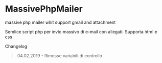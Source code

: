 # MassivePhpMailer
massive php mailer whit support gmail and attachment

Semlice script php per invio massivo di e-mail con allegati.
Supporta html e css

Changelog
>04.02.2019 - Rimosse variabili di controllo
